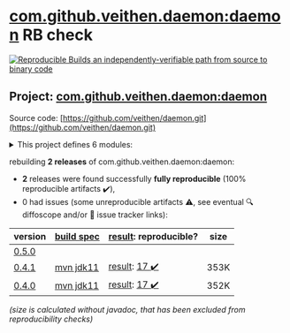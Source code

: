 [com.github.veithen.daemon:daemon](https://search.maven.org/artifact/com.github.veithen.daemon/daemon/) RB check
=======

[![Reproducible Builds](https://reproducible-builds.org/images/logos/rb.svg) an independently-verifiable path from source to binary code](https://reproducible-builds.org/)

## Project: [com.github.veithen.daemon:daemon](https://search.maven.org/artifact/com.github.veithen.daemon/daemon/)

Source code: [https://github.com/veithen/daemon.git](https://github.com/veithen/daemon.git)

<details><summary>This project defines 6 modules:</summary>

* [com.github.veithen.daemon:daemon](https://search.maven.org/artifact/com.github.veithen.daemon/daemon/)
* [com.github.veithen.daemon:daemon-api](https://search.maven.org/artifact/com.github.veithen.daemon/daemon-api/)
* [com.github.veithen.daemon:daemon-launcher](https://search.maven.org/artifact/com.github.veithen.daemon/daemon-launcher/)
* [com.github.veithen.daemon:daemon-launcher-protocol](https://search.maven.org/artifact/com.github.veithen.daemon/daemon-launcher-protocol/)
* [com.github.veithen.daemon:daemon-maven-plugin](https://search.maven.org/artifact/com.github.veithen.daemon/daemon-maven-plugin/)
* [com.github.veithen.daemon:jetty-daemon](https://search.maven.org/artifact/com.github.veithen.daemon/jetty-daemon/)
</details>

rebuilding **2 releases** of com.github.veithen.daemon:daemon:
- **2** releases were found successfully **fully reproducible** (100% reproducible artifacts :heavy_check_mark:),
- 0 had issues (some unreproducible artifacts :warning:, see eventual :mag: diffoscope and/or :memo: issue tracker links):

| version | [build spec](/BUILDSPEC.md) | [result](https://reproducible-builds.org/docs/jvm/): reproducible? | size |
| -- | --------- | ------ | -- |
| [0.5.0](https://search.maven.org/artifact/com.github.veithen.daemon/daemon/0.5.0/pom) | | | |
| [0.4.1](https://search.maven.org/artifact/com.github.veithen.daemon/daemon/0.4.1/pom) | [mvn jdk11](daemon-0.4.1.buildspec) | [result](daemon-0.4.1.buildinfo): [17 :heavy_check_mark: ](daemon-0.4.1.buildcompare) | 353K |
| [0.4.0](https://search.maven.org/artifact/com.github.veithen.daemon/daemon/0.4.0/pom) | [mvn jdk11](daemon-0.4.0.buildspec) | [result](daemon-0.4.0.buildinfo): [17 :heavy_check_mark: ](daemon-0.4.0.buildcompare) | 352K |

<i>(size is calculated without javadoc, that has been excluded from reproducibility checks)</i>
